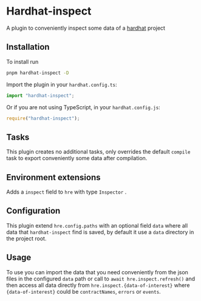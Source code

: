 # Hardhat-inspect


A plugin to conveniently inspect some data of a [hardhat](https://hardhat.org)  project 


## Installation


To install run

```bash
pnpm hardhat-inspect -D
```

Import the plugin in your `hardhat.config.ts`:

```ts
import "hardhat-inspect";
```

Or if you are not using TypeScript, in your `hardhat.config.js`:

```js
require("hardhat-inspect");
```


## Tasks


This plugin creates no additional tasks, only overrides the default `compile` task to export
conveniently some data after compilation.


## Environment extensions


Adds a `inspect` field to `hre` with type `Inspector` .


## Configuration


This plugin extend `hre.config.paths` with an optional field `data` where all data that `hardhat-inspect` find 
is saved, by default it use a `data` directory in the project root.


## Usage


To use you can import the data that you need conveniently from the json files in the configured `data` path
or call to `await hre.inspect.refresh()` and then access all data directly from `hre.inspect.{data-of-interest}`
where `{data-of-interest}` could be `contractNames`, `errors` or `events`.
